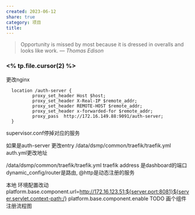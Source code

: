 ```yaml
---
created: 2023-06-12
share: true
category: 项目
title: 
---
```


> Opportunity is missed by most because it is dressed in overalls and looks like work.
> — <cite>Thomas Edison</cite>

### <% tp.file.cursor(2) %>

更改nginx 
```
  location /auth-server {
          proxy_set_header Host $host;
          proxy_set_header X-Real-IP $remote_addr;
          proxy_set_header REMOTE-HOST $remote_addr;
          proxy_set_header x-forwarded-for $remote_addr;
          proxy_pass  http://172.16.149.88:9091/auth-server;
  }
```


supervisor.conf停掉对应的服务

如果是auth-server 更改entry
/data/dsmp/common/traefik/traefik.yml
auth.yml更改地址

/data/dsmp/common/traefik/traefik.yml
traefik address 是dashboard的端口
dynamic_config/router是路由, @http是动态注册的服务


本地
环境配置改动
platform.base.component.url=http://172.16.123.51:${server.port:8081}${server.servlet.context-path:/}
platform.base.component.enable
TODO 画个组件注册流程图
